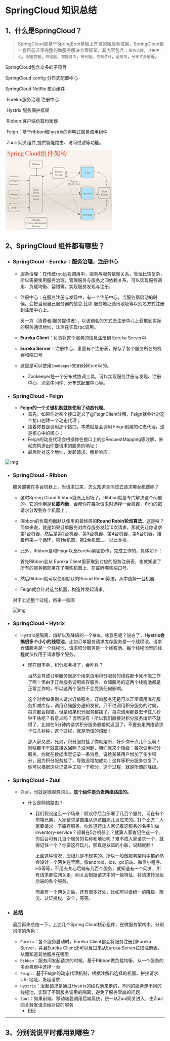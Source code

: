 # SpringCloud 知识总结

## 1、什么是SpringCloud？

> SpringCloud是基于SpringBoot基础上开发的微服务框架，SpringCloud是一套目前非常完整的微服务解决方案框架，其内容包含：`服务治理`，`注册中心`，`配置管理`，`断路器`，`智能路由`，`微代理`，`控制总线`，`全局锁`，`分布式会话`等。

SpringCloud包含众多的子项目

SpringCloud config 分布式配置中心

SpringCloud Netflix 核心组件

​                      Eureka:服务治理 注册中心

​                      Hystrix:服务保护框架

​                      Ribbon:客户端负载均衡器

​                      Feign：基于ribbon和hystrix的声明式服务调用组件

​                      Zuul: 网关组件,提供智能路由、访问过滤等功能。

![image-20221210230517871](image-20221210230517871.png)



## 2、SpringCloud 组件都有哪些？

- ### SpringCloud - Eureka：服务治理，注册中心  

  - 服务治理：在传统rpc远程调用中，服务与服务依赖关系，管理比较复杂，所以需要使用服务治理，管理服务与服务之间依赖关系，可以实现服务调用、负载均衡、容错等，实现服务发现与注册。

  - 注册中心：在服务注册与发现中，有一个注册中心，当服务器启动的时候，会把当前自己服务器的信息 比如 服务地址通讯地址等以别名方式注册到注册中心上。

     另一方（消费者|服务提供者），以该别名的方式去注册中心上获取到实际的服务通讯地址，让后在实现rpc调用。

  - **Eureka Client**：负责将这个服务的信息注册到 Eureka Server中

  - **Eureka Server**：注册中心，里面有个注册表，保存了各个服务所在的机器和端口号

  

  - 这里是可以使用`ZooKeeper`来`替换`掉Eureka的。
    - Zookeeper是一个分布式协调工具，可以实现服务注册与发现、注册中心、消息中间件、分布式配置中心等。

- ### SpringCloud - Feign

  - **Feign的一个关键机制就是使用了动态代理**。
    - 首先，如果你对某个接口定义了@FeignClient注解，Feign就会针对这个接口创建一个动态代理；
    - 接着你要是调用那个接口，本质就是会调用 Feign创建的动态代理，这是核心中的核心；
    - Feign的动态代理会根据你在接口上的@RequestMapping等注解，来动态构造出你要请求的服务的地址；
    - 最后针对这个地址，发起请求、解析响应；

![img](https://imgconvert.csdnimg.cn/aHR0cHM6Ly91c2VyLWdvbGQtY2RuLnhpdHUuaW8vMjAxOC8xMS83LzE2NmViZmZmNTA1YjJhMjA?x-oss-process=image/format,png)

- ### SpringCloud - Ribbon

  服务部署在多台机器上，当请求过来，怎么知道具体该去请求哪台机器呢？

  - 这时Spring Cloud Ribbon就派上用场了。Ribbon就是专门解决这个问题的。它的作用是**负载均衡**，会帮你在每次请求时选择一台机器，均匀的把请求分发到各个机器上；

  - Ribbon的负载均衡默认使用的最经典的**Round Robin轮询算法**。这是啥？简单来说，就是如果订单服务对库存服务发起10次请求，那就先让你请求第1台机器、然后是第2台机器、第3台机器、第4台机器、第5台机器，接着再来—个循环，第1台机器、第2台机器。。。以此类推。

  - 此外，Ribbon是和Feign以及Eureka紧密协作，完成工作的，具体如下：

    首先Ribbon会从 Eureka Client里获取到对应的服务注册表，也就知道了所有的服务都部署在了哪些机器上，在监听哪些端口号。

  - 然后Ribbon就可以使用默认的Round Robin算法，从中选择一台机器

  - Feign就会针对这台机器，构造并发起请求。

  对于上述整个过程，再来一张图

  ![img](https://imgconvert.csdnimg.cn/aHR0cHM6Ly91c2VyLWdvbGQtY2RuLnhpdHUuaW8vMjAxOC8xMS83LzE2NmVjMDAxZGMxNTVlOTg?x-oss-process=image/format,png)

- ### SpringCloud - Hytrix

  - Hystrix是隔离、熔断以及降级的一个`框架`。啥意思呢？说白了，**Hystrix会搞很多个小小的线程池**，比如订单服务请求库存服务是一个线程池，请求仓储服务是一个线程池，请求积分服务是一个线程池。每个线程池里的线程就仅仅用于请求那个服务。

    - 现在很不幸，积分服务挂了，会咋样？

      当然会导致订单服务里那个用来调用积分服务的线程都卡死不能工作了啊！但由于订单服务调用库存服务、仓储服务的这两个线程池都是正常工作的，所以这两个服务不会受到任何影响。

      这个时候如果别人请求订单服务，订单服务还是可以正常调用库存服务扣减库存，调用仓储服务通知发货。只不过调用积分服务的时候，每次都会报错。但是如果积分服务都挂了，每次调用都要去卡住几秒钟干啥呢？有意义吗？当然没有！所以我们直接对积分服务熔断不就得了，比如在5分钟内请求积分服务直接就返回了，不要去走网络请求卡住几秒钟，这个过程，就是所谓的熔断！

      那人家又说，兄弟，积分服务挂了你就熔断，好歹你干点儿什么啊！别啥都不干就直接返回啊？没问题，咱们就来个降级：每次调用积分服务，你就在数据库里记录一条消息，说给某某用户增加了多少积分，因为积分服务挂了，导致没增加成功！这样等积分服务恢复了，你可以根据这些记录手工加一下积分。这个过程，就是所谓的降级。

- ### SpringCloud - Zuul

  - Zuul，也就是微服务网关。**这个组件是负责网络路由的。**

    - 什么是网络路由？

      - 我们假设这么一个场景：假设你后台部署了几百个服务，现在有个前端兄弟，人家请求是直接从浏览器那儿发过来的。打个比方：人家要请求一下库存服务，你难道还让人家记着这服务的名字叫做inventory-service？部署在5台机器上？就算人家肯记住这一个，你后台可有几百个服务的名称和地址呢？难不成人家请求一个，就得记住一个？你要这样玩儿，那真是友谊的小船，说翻就翻！

        上面这种情况，压根儿是不现实的。所以一般微服务架构中都必然会设计一个网关在里面，像android、ios、pc前端、微信小程序、H5等等，不用去关心后端有几百个服务，就知道有一个网关，所有请求都往网关走，网关会根据请求中的一些特征，将请求转发给后端的各个服务。

        而且有一个网关之后，还有很多好处，比如可以做统一的降级、限流、认证授权、安全，等等。

- ### 总结

  最后再来总结一下，上述几个Spring Cloud核心组件，在微服务架构中，分别扮演的角色：

  - `Eureka`：各个服务启动时，Eureka Client都会将服务注册到Eureka Server，并且Eureka Client还可以反过来从Eureka Server拉取注册表，从而知道其他服务在哪里
  - `Ribbon`：服务间发起请求的时候，基于Ribbon做负载均衡，从一个服务的多台机器中选择一台
  - `Feign`：基于Feign的动态代理机制，根据注解和选择的机器，拼接请求URL地址，发起请求
  - `Hystrix`：发起请求是通过Hystrix的线程池来走的，不同的服务走不同的线程池，实现了不同服务调用的隔离，避免了服务雪崩的问题
  - `Zuul`：如果前端、移动端要调用后端系统，统一从Zuul网关进入，由Zuul网关转发请求给对应的服务
    - [REF]([SpringCould组件有哪些，他们的作用是什么？（面试常问框架没有之一）https://blog.csdn.net/tzydzj/article/details/113337606) 

----

## 3、分别说说平时都用到哪些？


